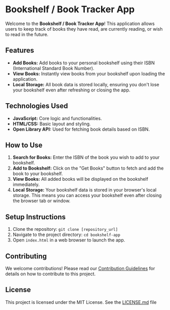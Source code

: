 # Bookshelf / Book Tracker App

Welcome to the **Bookshelf / Book Tracker App**! This application allows users to keep track of books they have read, are currently reading, or wish to read in the future.

## Features

- **Add Books:** Add books to your personal bookshelf using their ISBN (International Standard Book Number).
- **View Books:** Instantly view books from your bookshelf upon loading the application.
- **Local Storage:** All book data is stored locally, ensuring you don't lose your bookshelf even after refreshing or closing the app.

## Technologies Used

- **JavaScript:** Core logic and functionalities.
- **HTML/CSS:** Basic layout and styling.
- **Open Library API:** Used for fetching book details based on ISBN.

## How to Use

1. **Search for Books:** Enter the ISBN of the book you wish to add to your bookshelf.
2. **Add to Bookshelf:** Click on the "Get Books" button to fetch and add the book to your bookshelf.
3. **View Books:** All added books will be displayed on the bookshelf immediately.
4. **Local Storage:** Your bookshelf data is stored in your browser's local storage. This means you can access your bookshelf even after closing the browser tab or window.

## Setup Instructions

1. Clone the repository: `git clone [repository_url]`
2. Navigate to the project directory: `cd bookshelf-app`
3. Open `index.html` in a web browser to launch the app.

## Contributing

We welcome contributions! Please read our [Contribution Guidelines](CONTRIBUTING.md) for details on how to contribute to this project.

## License

This project is licensed under the MIT License. See the [LICENSE.md](LICENSE.md) file
